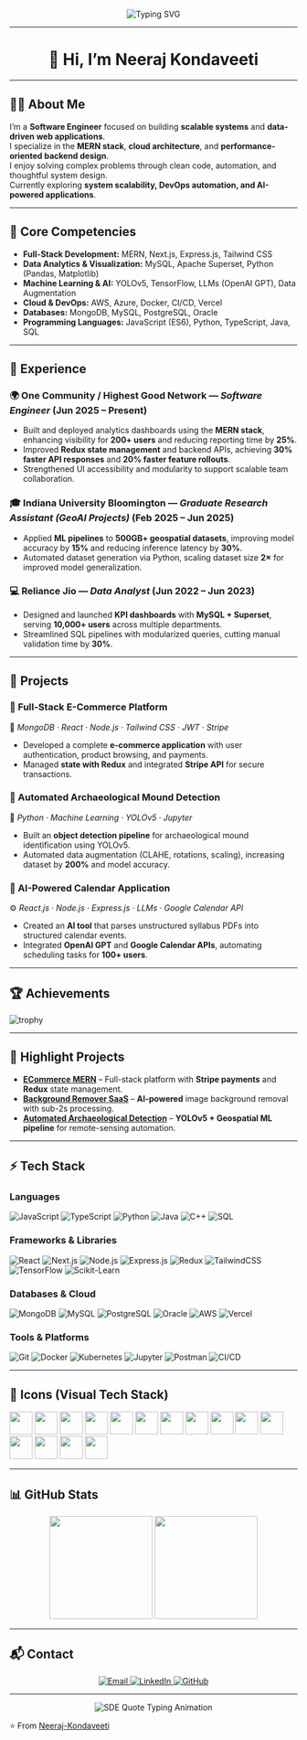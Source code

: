 <!-- Typing SVG -->
<p align="center">
  <img src="https://readme-typing-svg.herokuapp.com?font=Fira+Code&size=26&duration=3000&pause=1000&color=00C2CB&center=true&vCenter=true&width=1000&lines=Hi+I'm+Neeraj+Kondaveeti;Software+Engineer;Data+Analyst;Full-Stack+Developer;Cloud+Enthusiast" alt="Typing SVG" />
</p>

---

<h1 align="center">👋 Hi, I’m Neeraj Kondaveeti</h1>

---

## 👨‍💻 About Me  
I’m a **Software Engineer** focused on building **scalable systems** and **data-driven web applications**.  
I specialize in the **MERN stack**, **cloud architecture**, and **performance-oriented backend design**.  
I enjoy solving complex problems through clean code, automation, and thoughtful system design.  
Currently exploring **system scalability, DevOps automation, and AI-powered applications**.  

---

## 🎯 Core Competencies  
- **Full-Stack Development:** MERN, Next.js, Express.js, Tailwind CSS  
- **Data Analytics & Visualization:** MySQL, Apache Superset, Python (Pandas, Matplotlib)  
- **Machine Learning & AI:** YOLOv5, TensorFlow, LLMs (OpenAI GPT), Data Augmentation  
- **Cloud & DevOps:** AWS, Azure, Docker, CI/CD, Vercel  
- **Databases:** MongoDB, MySQL, PostgreSQL, Oracle  
- **Programming Languages:** JavaScript (ES6), Python, TypeScript, Java, SQL  

---

## 💼 Experience  

### 🌍 One Community / Highest Good Network — *Software Engineer* (Jun 2025 – Present)  
- Built and deployed analytics dashboards using the **MERN stack**, enhancing visibility for **200+ users** and reducing reporting time by **25%**.  
- Improved **Redux state management** and backend APIs, achieving **30% faster API responses** and **20% faster feature rollouts**.  
- Strengthened UI accessibility and modularity to support scalable team collaboration.  

### 🎓 Indiana University Bloomington — *Graduate Research Assistant (GeoAI Projects)* (Feb 2025 – Jun 2025)  
- Applied **ML pipelines** to **500GB+ geospatial datasets**, improving model accuracy by **15%** and reducing inference latency by **30%**.  
- Automated dataset generation via Python, scaling dataset size **2×** for improved model generalization.  

### 💻 Reliance Jio — *Data Analyst* (Jun 2022 – Jun 2023)  
- Designed and launched **KPI dashboards** with **MySQL + Superset**, serving **10,000+ users** across multiple departments.  
- Streamlined SQL pipelines with modularized queries, cutting manual validation time by **30%**.  

---

## 🚀 Projects  

### 🛒 Full-Stack E-Commerce Platform  
🔧 *MongoDB · React · Node.js · Tailwind CSS · JWT · Stripe*  
- Developed a complete **e-commerce application** with user authentication, product browsing, and payments.  
- Managed **state with Redux** and integrated **Stripe API** for secure transactions.  

### 🧭 Automated Archaeological Mound Detection  
🤖 *Python · Machine Learning · YOLOv5 · Jupyter*  
- Built an **object detection pipeline** for archaeological mound identification using YOLOv5.  
- Automated data augmentation (CLAHE, rotations, scaling), increasing dataset by **200%** and model accuracy.  

### 📅 AI-Powered Calendar Application  
⚙️ *React.js · Node.js · Express.js · LLMs · Google Calendar API*  
- Created an **AI tool** that parses unstructured syllabus PDFs into structured calendar events.  
- Integrated **OpenAI GPT** and **Google Calendar APIs**, automating scheduling tasks for **100+ users**.  

---

## 🏆 Achievements
![trophy](https://github-profile-trophy.vercel.app/?username=Neeraj-Kondaveeti&theme=onedark&row=1)

---

## 🚀 Highlight Projects
- [**ECommerce MERN**](https://github.com/Neeraj-Kondaveeti/ECommerce_MERN-) – Full-stack platform with **Stripe payments** and **Redux** state management.  
- [**Background Remover SaaS**](https://github.com/Neeraj-Kondaveeti/BackGround-Remover-App) – **AI-powered** image background removal with sub-2s processing.  
- [**Automated Archaeological Detection**](https://github.com/Neeraj-Kondaveeti/Projects/tree/main/Automatic%20Mounds%20Detection) – **YOLOv5 + Geospatial ML pipeline** for remote-sensing automation.  

---

## ⚡ Tech Stack

### Languages
![JavaScript](https://img.shields.io/badge/JavaScript-F7DF1E?logo=javascript&logoColor=000) 
![TypeScript](https://img.shields.io/badge/TypeScript-3178C6?logo=typescript&logoColor=fff)
![Python](https://img.shields.io/badge/Python-3776AB?logo=python&logoColor=fff)
![Java](https://img.shields.io/badge/Java-007396?logo=java&logoColor=fff)
![C++](https://img.shields.io/badge/C++-00599C?logo=cplusplus&logoColor=fff)
![SQL](https://img.shields.io/badge/SQL-003B57?logo=databricks&logoColor=fff)

### Frameworks & Libraries
![React](https://img.shields.io/badge/React-61DAFB?logo=react&logoColor=000)
![Next.js](https://img.shields.io/badge/Next.js-000000?logo=nextdotjs&logoColor=fff)
![Node.js](https://img.shields.io/badge/Node.js-339933?logo=node.js&logoColor=fff)
![Express.js](https://img.shields.io/badge/Express.js-000000?logo=express&logoColor=fff)
![Redux](https://img.shields.io/badge/Redux-764ABC?logo=redux&logoColor=fff)
![TailwindCSS](https://img.shields.io/badge/Tailwind_CSS-38B2AC?logo=tailwind-css&logoColor=fff)
![TensorFlow](https://img.shields.io/badge/TensorFlow-FF6F00?logo=tensorflow&logoColor=fff)
![Scikit-Learn](https://img.shields.io/badge/Scikit--Learn-F7931E?logo=scikitlearn&logoColor=fff)

### Databases & Cloud
![MongoDB](https://img.shields.io/badge/MongoDB-47A248?logo=mongodb&logoColor=fff)
![MySQL](https://img.shields.io/badge/MySQL-4479A1?logo=mysql&logoColor=fff)
![PostgreSQL](https://img.shields.io/badge/PostgreSQL-336791?logo=postgresql&logoColor=fff)
![Oracle](https://img.shields.io/badge/Oracle-F80000?logo=oracle&logoColor=fff)
![AWS](https://img.shields.io/badge/AWS-232F3E?logo=amazon-aws&logoColor=fff)
![Vercel](https://img.shields.io/badge/Vercel-000000?logo=vercel&logoColor=fff)

### Tools & Platforms
![Git](https://img.shields.io/badge/Git-F05032?logo=git&logoColor=fff)
![Docker](https://img.shields.io/badge/Docker-2496ED?logo=docker&logoColor=fff)
![Kubernetes](https://img.shields.io/badge/Kubernetes-326CE5?logo=kubernetes&logoColor=fff)
![Jupyter](https://img.shields.io/badge/Jupyter-F37626?logo=jupyter&logoColor=fff)
![Postman](https://img.shields.io/badge/Postman-FF6C37?logo=postman&logoColor=fff)
![CI/CD](https://img.shields.io/badge/CI%2FCD-2088FF?logo=github-actions&logoColor=fff)

---

## 🎨 Icons (Visual Tech Stack)

<p align="left">
  <img src="https://cdn.jsdelivr.net/gh/devicons/devicon/icons/react/react-original.svg" width="40" height="40"/>
  <img src="https://cdn.jsdelivr.net/gh/devicons/devicon/icons/python/python-original.svg" width="40" height="40"/>
  <img src="https://cdn.jsdelivr.net/gh/devicons/devicon/icons/javascript/javascript-original.svg" width="40" height="40"/>
  <img src="https://cdn.jsdelivr.net/gh/devicons/devicon/icons/typescript/typescript-original.svg" width="40" height="40"/>
  <img src="https://cdn.jsdelivr.net/gh/devicons/devicon/icons/java/java-original.svg" width="40" height="40"/>
  <img src="https://cdn.jsdelivr.net/gh/devicons/devicon/icons/cplusplus/cplusplus-original.svg" width="40" height="40"/>
  <img src="https://cdn.jsdelivr.net/gh/devicons/devicon/icons/nodejs/nodejs-original.svg" width="40" height="40"/>
  <img src="https://cdn.jsdelivr.net/gh/devicons/devicon/icons/express/express-original.svg" width="40" height="40"/>
  <img src="https://cdn.jsdelivr.net/gh/devicons/devicon/icons/mongodb/mongodb-original.svg" width="40" height="40"/>
  <img src="https://cdn.jsdelivr.net/gh/devicons/devicon/icons/mysql/mysql-original.svg" width="40" height="40"/>
  <img src="https://cdn.jsdelivr.net/gh/devicons/devicon/icons/postgresql/postgresql-original.svg" width="40" height="40"/>
  <img src="https://cdn.jsdelivr.net/gh/devicons/devicon/icons/docker/docker-original.svg" width="40" height="40"/>
  <img src="https://cdn.jsdelivr.net/gh/devicons/devicon/icons/kubernetes/kubernetes-plain.svg" width="40" height="40"/>
  <img src="https://cdn.jsdelivr.net/gh/devicons/devicon/icons/jupyter/jupyter-original.svg" width="40" height="40"/>
  <img src="https://cdn.jsdelivr.net/gh/devicons/devicon/icons/git/git-original.svg" width="40" height="40"/>
</p>

---

## 📊 GitHub Stats  

<p align="center">
  <img src="https://github-readme-stats.vercel.app/api?username=Neeraj-Kondaveeti&show_icons=true&theme=tokyonight&hide_border=true" height="180em"/>
  <img src="https://github-readme-streak-stats.herokuapp.com/?user=Neeraj-Kondaveeti&theme=tokyonight&hide_border=true" height="180em"/>
</p>

---

## 📬 Contact  

<p align="center">
  <a href="mailto:neerajkondaveeti1901@gmail.com">
    <img src="https://img.shields.io/badge/Email-D14836?style=for-the-badge&logo=gmail&logoColor=white" alt="Email"/>
  </a>
  <a href="https://www.linkedin.com/in/neeraj-kondaveeti-806b67208/">
    <img src="https://img.shields.io/badge/LinkedIn-0A66C2?style=for-the-badge&logo=linkedin&logoColor=white" alt="LinkedIn"/>
  </a>
  <a href="https://github.com/Neeraj-Kondaveeti">
    <img src="https://img.shields.io/badge/GitHub-171515?style=for-the-badge&logo=github&logoColor=white" alt="GitHub"/>
  </a>
</p>

---

<p align="center">
  <img 
    src="https://readme-typing-svg.herokuapp.com?font=Fira+Code&size=24&duration=3000&pause=2000&color=00C2CB&center=true&vCenter=true&width=600&lines=Code...;Scale...;Iterate...;Deliver." 
    alt="SDE Quote Typing Animation" 
  />
</p>

⭐️ From [Neeraj-Kondaveeti](https://github.com/Neeraj-Kondaveeti)



